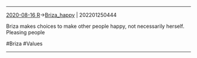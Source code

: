 ---
---

***
[2020-08-16 R](../../sessions/notes_brian/2020-08-16%20R.md)->[Briza_happy](Insights/Attach/Briza_happy.md) | 202201250444

Briza makes choices to make other people happy, not necessarily herself. Pleasing people

#Briza #Values 

***
